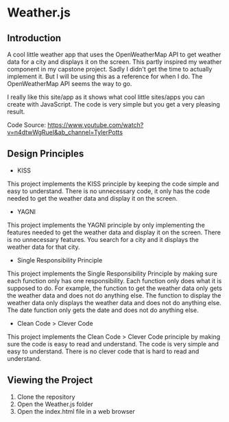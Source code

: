 # Weather.js

## Introduction

A cool little weather app that uses the OpenWeatherMap API to get weather data for a city and displays it on the screen. This partly inspired my weather component in my capstone project. Sadly I didn't get the time to actually implement it. But I will be using this as a reference for when I do. The OpenWeatherMap API seems the way to go.

I really like this site/app as it shows what cool little sites/apps you can create with JavaScript. The code is very simple but you get a very pleasing result.

Code Source: https://www.youtube.com/watch?v=n4dtwWgRueI&ab_channel=TylerPotts

## Design Principles

- KISS

This project implements the KISS principle by keeping the code simple and easy to understand. There is no unnecessary code, it only has the code needed to get the weather data and display it on the screen.

- YAGNI

This project implements the YAGNI principle by only implementing the features needed to get the weather data and display it on the screen. There is no unnecessary features. You search for a city and it displays the weather data for that city.

- Single Responsibility Principle

This project implements the Single Responsibility Principle by making sure each function only has one responsibility. Each function only does what it is supposed to do. For example, the function to get the weather data only gets the weather data and does not do anything else. The function to display the weather data only displays the weather data and does not do anything else. The date function only gets the date and does not do anything else.

- Clean Code > Clever Code

This project implements the Clean Code > Clever Code principle by making sure the code is easy to read and understand. The code is very simple and easy to understand. There is no clever code that is hard to read and understand.

## Viewing the Project

1. Clone the repository
2. Open the Weather.js folder
3. Open the index.html file in a web browser
